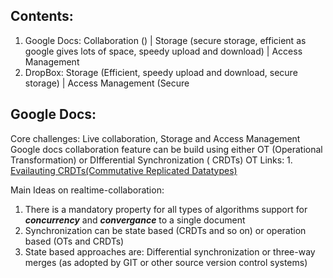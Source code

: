 
## Contents:

  1. Google Docs: Collaboration () | Storage (secure storage, efficient as google gives lots of space, speedy upload and download) | Access Management
  2. DropBox: Storage (Efficient, speedy upload and download, secure storage) | Access Management (Secure 

## Google Docs:
 Core challenges: Live collaboration, Storage and Access Management
 Google docs collaboration feature can be build using either OT (Operational Transformation) or DIfferential Synchronization ( CRDTs)
 OT Links:
    1. [Evailauting CRDTs(Commutative Replicated Datatypes) ](https://hal.inria.fr/file/index/docid/629503/filename/doce63-ahmednacer.pdf)


Main Ideas on realtime-collaboration:
1. There is a mandatory property for all types of algorithms support for ***concurrency*** and ***convergance*** to a single document 
2. Synchronization can be state based (CRDTs and so on) or operation based (OTs and CRDTs)
3. State based approaches are: Differential synchronization or three-way merges (as adopted by GIT or other source version control systems)
